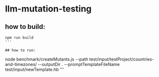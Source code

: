 # llm-mutation-testing

## how to build:

```
npm run build
'''

## how to run:

```
node benchmark/createMutants.js --path test/input/testProject/countries-and-timezones/ --outputDir .  --promptTemplateFileName test/input/newTemplate.hb
'''

